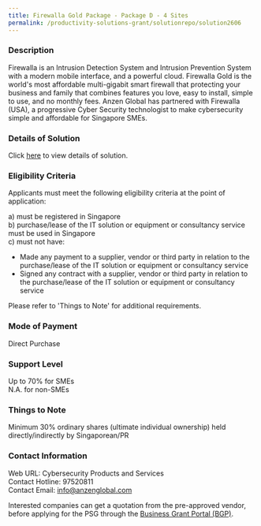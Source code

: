 ```yaml
---
title: Firewalla Gold Package - Package D - 4 Sites
permalink: /productivity-solutions-grant/solutionrepo/solution2606
---
```


### Description

Firewalla is an Intrusion Detection System and Intrusion Prevention System with a modern mobile interface, and a powerful cloud.  Firewalla Gold is the world's most affordable multi-gigabit smart firewall that protecting your business and family that combines features you love, easy to install, simple to use, and no monthly fees.  Anzen Global has partnered with Firewalla (USA), a progressive Cyber Security technologist to make cybersecurity simple and affordable for Singapore SMEs.

### Details of Solution

Click <a href='https://www.gobusiness.gov.sg/images/psg/Anzen_Global_20200755_Desensitised_Annex_3_Part_4.pdf' target='_blank' rel='noopener'>here</a> to view details of solution.

### Eligibility Criteria

Applicants must meet the following eligibility criteria at the point of application:

a) must be registered in Singapore <br>
b) purchase/lease of the IT solution or equipment or consultancy service must be used in Singapore <br>
c) must not have:
- Made any payment to a supplier, vendor or third party in relation to the purchase/lease of the IT solution or equipment or consultancy service
- Signed any contract with a supplier, vendor or third party in relation to the purchase/lease of the IT solution or equipment or consultancy service

Please refer to 'Things to Note' for additional requirements.

### Mode of Payment
Direct Purchase

### Support Level
Up to 70% for SMEs <br>
N.A. for non-SMEs

### Things to Note
Minimum 30% ordinary shares (ultimate individual ownership) held directly/indirectly by Singaporean/PR

### Contact Information
Web URL: Cybersecurity Products and Services <br>Contact Hotline: 97520811 <br>Contact Email: info@anzenglobal.com <br>

Interested companies can get a quotation from the pre-approved vendor, before applying for the PSG through the <a target='_blank' rel='noopener' href='https://www.businessgrants.gov.sg/'>Business Grant Portal (BGP)</a>.
